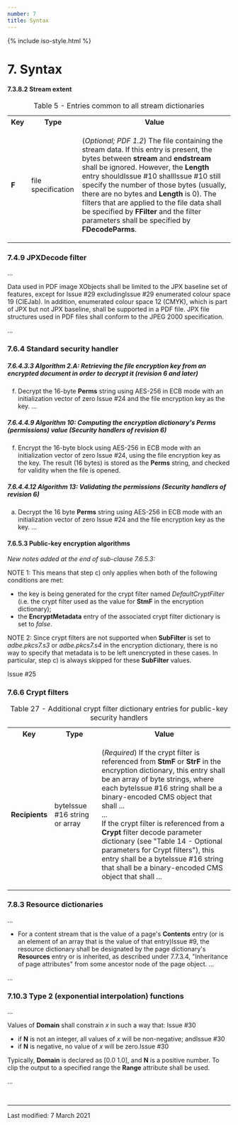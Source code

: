 ```yaml
---
number: 7
title: Syntax
---
```



<html>
<head>
<title>ISO 32000-2:2020 Clause 7: Syntax</title>
</head>
<body>


{% include iso-style.html %}


<div class="iso32000">


<h1>7. Syntax</h1>


<h4>7.3.8.2 Stream extent</h4>


<table>
  <caption>Table 5 - Entries common to all stream dictionaries</caption>
  <tr>
    <th>Key</th>
    <th>Type</th>
    <th>Value</th>
  </tr>
  <tr>
    <td><b>F</b></td>
    <td>file specification</td>
    <td><p>
    (<i>Optional; PDF 1.2</i>) The file containing the stream data. If this entry is present, the bytes between <b>stream</b> and <b>endstream</b>
    shall be ignored. However, the <b>Length</b> entry <span class="deleted-text">should<span class="deleted-tooltiptext">Issue #10</span></span>
    <span class="new-text">shall<span class="new-tooltiptext">Issue #10</span></span> still specify the
    number of those bytes (usually, there are no bytes and <b>Length</b> is 0). The filters that are applied to the file data shall be specified by
    <b>FFilter</b> and the filter parameters shall be specified by <b>FDecodeParms</b>.
    </p></td>
  </tr>
</table>


<h3>7.4.9 JPXDecode filter</h3>


...<br/>

<p>
Data used in PDF image XObjects shall be limited to the JPX baseline set of features,  <span class="deleted-text">except for<span class="deleted-tooltiptext">
Issue #29</span></span>
<span class="new-text">excluding<span class="new-tooltiptext">Issue #29</span></span> enumerated colour space 19 (CIEJab).
In addition, enumerated colour space 12 (CMYK), which is part of JPX but not JPX baseline, shall be supported in a PDF file. JPX file
structures used in PDF files shall conform to the JPEG 2000 specification.
</p>


...<br/>

<h3>7.6.4 Standard security handler</h3>

<h5>7.6.4.3.3 Algorithm 2.A: Retrieving the file encryption key from an encrypted document in order to decrypt it (revision 6 and later)</h5>

<ol type="a" start="6">
<li>
Decrypt the 16-byte <b>Perms</b> string using AES-256 in ECB mode <span class="deleted-text">with an initialization vector of zero
<span class="deleted-tooltiptext">Issue #24</span></span> and the file encryption key as the key. ...
</li>
</ol>

<h5>7.6.4.4.9 Algorithm 10: Computing the encryption dictionary's Perms (permissions) value (Security handlers of revision 6)</h5>

<ol type="a" start="6">
<li>
Encrypt the 16-byte block using AES-256 in ECB mode <span class="deleted-text">with an initialization vector of zero
<span class="deleted-tooltiptext">Issue #24</span></span>, using the file encryption key as the key.
The result (16 bytes) is stored as the <b>Perms</b> string, and checked for validity when the file is opened.
</li>
</ol>

<h5>7.6.4.4.12 Algorithm 13: Validating the permissions (Security handlers of revision 6)</h5>

<ol type="a" start="1">
<li>
Decrypt the 16 byte <b>Perms</b> string using AES-256 in ECB mode <span class="deleted-text">with an initialization vector of zero
<span class="deleted-tooltiptext">Issue #24</span></span> and the file encryption key as the key. ...
</li>
</ol>

<h4>7.6.5.3 Public-key encryption algorithms</h4>

<p><i>New notes added at the end of sub-clause 7.6.5.3:</i></p>

<span class="new-text">
<p>NOTE 1: This means that step c) only applies when both of the following conditions are met:</p>

<ul>
<li>the key is being generated for the crypt filter named <i>DefaultCryptFilter</i> (i.e. the crypt filter used as the value for <b>StmF</b> in the encryption dictionary);</li>
<li>the <b>EncryptMetadata</b> entry of the associated crypt filter dictionary is set to <i>false</i>.</li>
</ul>

<p>NOTE 2: Since crypt filters are not supported when <b>SubFilter</b> is set to <i>adbe.pkcs7.s3</i> or <i>adbe.pkcs7.s4</i> in the encryption dictionary,
there is no way to specify that metadata is to be left unencrypted in these cases. In particular, step c) is always skipped for these <b>SubFilter</b> values.</p>
<span class="new-tooltiptext">Issue #25</span>
</span>


<h3>7.6.6 Crypt filters</h3>


<table>
  <caption>Table 27 - Additional crypt filter dictionary entries for public-key security handlers</caption>
  <tr>
    <th>Key</th>
    <th>Type</th>
    <th>Value</th>
  </tr>
  <tr>
    <td><b>Recipients</b></td>
    <td><span class="new-text">byte<span class="new-tooltiptext">Issue #16</span></span> string or array</td>
    <td><p>
    (<i>Required</i>) If the crypt filter is referenced from <b>StmF</b> or <b>StrF</b> in the encryption dictionary, this entry shall be an array of byte strings,
    where each <span class="new-text">byte<span class="new-tooltiptext">Issue #16</span></span> string shall be a binary-encoded CMS object that shall ...
    <br/>...<br/>
    If the crypt filter is referenced from a <b>Crypt</b> filter decode parameter dictionary (see "Table 14 - Optional parameters for Crypt filters"),
    this entry shall be a <span class="new-text">byte<span class="new-tooltiptext">Issue #16</span></span> string that shall be a binary-encoded CMS object that shall ...
    </p></td>
  </tr>
</table>


<h3>7.8.3 Resource dictionaries</h3>


...<br/>


<ul>
<li>
For a content stream that is the value of a page's <b>Contents</b> entry <span class="deleted-text">(or is an element of an
array that is the value of that entry)<span class="deleted-tooltiptext">Issue #9</span></span>, the resource dictionary shall
be designated by the page dictionary's <b>Resources</b> entry or is inherited, as described under 7.7.3.4, "Inheritance of page
attributes" from some ancestor node of the page object. ...
</li>
</ul>


...<br/>

<h3>7.10.3 Type 2 (exponential interpolation) functions</h3>


...<br/>

<p>Values of <b>Domain</b> shall constrain <i>x</i> in such a way that<span class="new-text">: <span class="new-tooltiptext">Issue #30</span></span></p>

<ul>
    <li><span class="new-text">if <b>N</b> is not an integer, all values of <i>x</i> will be non-negative; and<span class="new-tooltiptext">Issue #30</span></span></li>
    <li><span class="new-text">if <b>N</b> is negative, no value of <i>x</i> will be zero.<span class="new-tooltiptext">Issue #30</span></span></li>
</ul>

<p>Typically, <b>Domain</b> is declared as [0.0 1.0], and <b>N</b> is a positive number. To clip the output to a specified range the <b>Range</b> attribute shall be used.</p>


...<br/>


</div>


<br/><hr>
<p class="footnote">Last modified: 7 March 2021</p>

</body>
</html>
